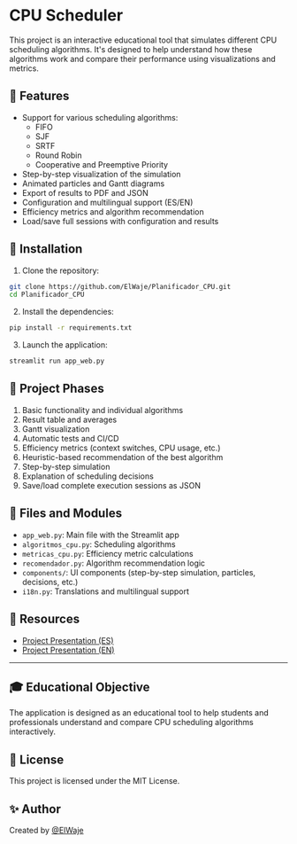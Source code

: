# CPU Scheduler

This project is an interactive educational tool that simulates different CPU scheduling algorithms. It's designed to help understand how these algorithms work and compare their performance using visualizations and metrics.

## 🔧 Features

- Support for various scheduling algorithms:
  - FIFO
  - SJF
  - SRTF
  - Round Robin
  - Cooperative and Preemptive Priority
- Step-by-step visualization of the simulation
- Animated particles and Gantt diagrams
- Export of results to PDF and JSON
- Configuration and multilingual support (ES/EN)
- Efficiency metrics and algorithm recommendation
- Load/save full sessions with configuration and results

## 🚀 Installation

1. Clone the repository:

```bash
git clone https://github.com/ElWaje/Planificador_CPU.git
cd Planificador_CPU
```

2. Install the dependencies:

```bash
pip install -r requirements.txt
```

3. Launch the application:

```bash
streamlit run app_web.py
```

## 🧠 Project Phases

1. Basic functionality and individual algorithms
2. Result table and averages
3. Gantt visualization
4. Automatic tests and CI/CD
5. Efficiency metrics (context switches, CPU usage, etc.)
6. Heuristic-based recommendation of the best algorithm
7. Step-by-step simulation
8. Explanation of scheduling decisions
9. Save/load complete execution sessions as JSON

## 📂 Files and Modules

- `app_web.py`: Main file with the Streamlit app
- `algoritmos_cpu.py`: Scheduling algorithms
- `metricas_cpu.py`: Efficiency metric calculations
- `recomendador.py`: Algorithm recommendation logic
- `components/`: UI components (step-by-step simulation, particles, decisions, etc.)
- `i18n.py`: Translations and multilingual support

## 📝 Resources

- [Project Presentation (ES)](./Presentacion_Proyecto_CPU_Solis_v3.pdf)
- [Project Presentation (EN)](./Project_Presentation_CPU_Solis_v3_en.pdf)

---

## 🎓 Educational Objective

The application is designed as an educational tool to help students and professionals understand and compare CPU scheduling algorithms interactively.

## 📄 License

This project is licensed under the MIT License.

## ✨ Author

Created by [@ElWaje](https://github.com/ElWaje)
